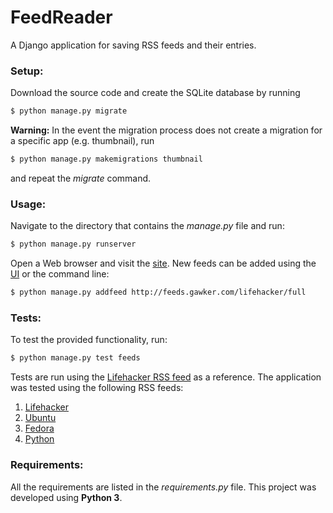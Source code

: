 # FeedReader

A Django application for saving RSS feeds and their entries.

### Setup:
Download the source code and create the SQLite database by running
```bash
$ python manage.py migrate
```
**Warning:**
In the event the migration process does not create a migration for a specific app (e.g. thumbnail), run
```bash
$ python manage.py makemigrations thumbnail
```
and repeat the *migrate* command.

### Usage:
Navigate to the directory that contains the *manage.py* file and run:
```bash
$ python manage.py runserver
```
Open a Web browser and visit the [site](http://localhost:8000/feeds/).
New  feeds can be added using the [UI](http://localhost:8000/feeds/addfeed/) or the command line:
```bash
$ python manage.py addfeed http://feeds.gawker.com/lifehacker/full
```

### Tests:
To test the provided functionality, run:
```bash
$ python manage.py test feeds
```
Tests are run using the [Lifehacker RSS feed](http://feeds.gawker.com/lifehacker/full) as a reference.
The application was tested using the following RSS feeds:
1. [Lifehacker](http://feeds.gawker.com/lifehacker/full)
2. [Ubuntu](https://insights.ubuntu.com/feed/)
3. [Fedora](https://fedoramagazine.org/feed/)
4. [Python](https://www.python.org/dev/peps/peps.rss/)

### Requirements:
All the requirements are listed in the *requirements.py* file. This project was developed using **Python 3**.